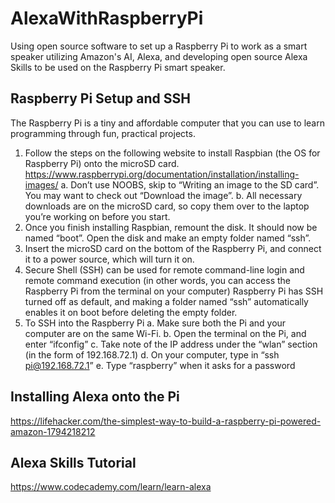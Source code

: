 # AlexaWithRaspberryPi
Using open source software to set up a Raspberry Pi to work as a smart speaker utilizing Amazon's AI, Alexa, and developing open source Alexa Skills to be used on the Raspberry Pi smart speaker.

## Raspberry Pi Setup and SSH
The Raspberry Pi is a tiny and affordable computer that you can use to learn programming through fun, practical projects.
1. Follow the steps on the following website to install Raspbian (the OS for Raspberry Pi) onto the microSD card. https://www.raspberrypi.org/documentation/installation/installing-images/
  a. Don’t use NOOBS, skip to “Writing an image to the SD card”. You may want to check out “Download the image”.
  b. All necessary downloads are on the microSD card, so copy them over to the laptop you’re working on before you start.
2. Once you finish installing Raspbian, remount the disk. It should now be named “boot”. Open the disk and make an empty folder named “ssh”.
3. Insert the microSD card on the bottom of the Raspberry Pi, and connect it to a power source, which will turn it on.
4. Secure Shell (SSH) can be used for remote command-line login and remote command execution (in other words, you can access the Raspberry Pi from the terminal on your computer)
Raspberry Pi has SSH turned off as default, and making a folder named “ssh” automatically enables it on boot before deleting the empty folder.
5. To SSH into the Raspberry Pi
  a. Make sure both the Pi and your computer are on the same Wi-Fi.
  b. Open the terminal on the Pi, and enter “ifconfig”
  c. Take note of the IP address under the “wlan” section (in the form of 192.168.72.1)
  d. On your computer, type in “ssh pi@192.168.72.1”
  e. Type “raspberry” when it asks for a password

## Installing Alexa onto the Pi
https://lifehacker.com/the-simplest-way-to-build-a-raspberry-pi-powered-amazon-1794218212

## Alexa Skills Tutorial
https://www.codecademy.com/learn/learn-alexa
